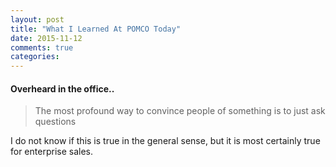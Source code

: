 ```yaml
---
layout: post
title: "What I Learned At POMCO Today"
date: 2015-11-12
comments: true
categories: 
---
```


#### Overheard in the office..

> The most profound way to convince people of something is to just ask questions

I do not know if this is true in the general sense, but it is most certainly true for enterprise sales.
